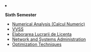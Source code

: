  <li> 
            <p style="font-weight: bold"> Sixth Semester </p>
            <ul>
                <li> <a href="https://github.com/andrei45635/Calcul-Numeric"> Numerical Analysis (Calcul Numeric) </li>
                <li> <a href="https://github.com/andrei45635/infinity_inventory_vvss"> VVSS </li>
                <li> Elaborarea Lucrarii de Licenta </li>
                <li> Network and Systems Administration </li>
                <li> Optimization Techniques </li>
            </ul>
        </li>
